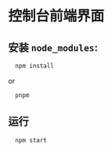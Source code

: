 # 控制台前端界面

## 安装 `node_modules`:

```bash
  npm install
```

or

```bash
  pnpm
```

## 运行

```bash
  npm start
```
